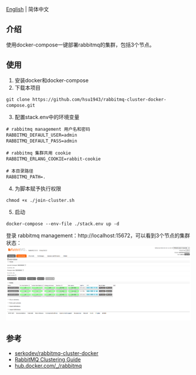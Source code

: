 [English](./readme.md) | 简体中文

## 介绍
使用docker-compose一键部署rabbitmq的集群，包括3个节点。

## 使用
1. 安装docker和docker-compose
2. 下载本项目

```shell
git clone https://github.com/hsu1943/rabbitmq-cluster-docker-compose.git
```
3. 配置stack.env中的环境变量

```env
# rabbitmq management 用户名和密码
RABBITMQ_DEFAULT_USER=admin
RABBITMQ_DEFAULT_PASS=admin

# rabbitmq 集群共用 cookie
RABBITMQ_ERLANG_COOKIE=rabbit-cookie

# 本目录路径
RABBITMQ_PATH=.
```

4. 为脚本赋予执行权限

```shell
chmod +x ./join-cluster.sh
```

5. 启动
```shell
docker-compose --env-file ./stack.env up -d
```

登录 rabbitmq management：http://localhost:15672，可以看到3个节点的集群状态：
![rabbitmq-cluster](./images/rabbitmq-cluster.png)

## 参考
- [serkodev/rabbitmq-cluster-docker](https://github.com/serkodev/rabbitmq-cluster-docker)
- [RabbitMQ Clustering Guide](https://www.rabbitmq.com/clustering.html)
- [hub.docker.com/_/rabbitmq](https://hub.docker.com/_/rabbitmq)
